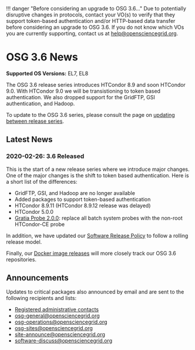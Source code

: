 !!! danger "Before considering an upgrade to OSG 3.6&hellip;"
    Due to potentially disruptive changes in protocols, contact your VO(s) to verify that they support token-based
    authentication and/or HTTP-based data transfer before considering an upgrade to OSG 3.6.
    If you do not know which VOs you are currently supporting, contact us at <help@opensciencegrid.org>.

OSG 3.6 News
============

**Supported OS Versions:** EL7, EL8

The OSG 3.6 release series introduces HTCondor 8.9 and soon HTCondor 9.0.
With HTCondor 9.0 we will be transistioning to token based authentication.
We also dropped support for the GridFTP, GSI authentication, and Hadoop.

To update to the OSG 3.6 series, please consult the page on
[updating between release series](updating-to-osg-36.md).

Latest News
-----------

### 2020-02-26: 3.6 Released

This is the start of a new release series where we introduce major changes.
One of the major changes is the shift to token based authentication.
Here is a short list of the differences:

-   GridFTP, GSI, and Hadoop are no longer available
-   Added packages to support token-based authentication
-   HTCondor 8.9.11 (HTCondor 8.9.12 release was delayed)
-   HTCondor 5.0.0
-   [Gratia Probe 2.0.0](https://github.com/opensciencegrid/gratia-probe/releases/tag/v2.0.0-2): replace all batch system probes with the non-root HTCondor-CE probe

In addition, we have updated our
[Software Release Policy](https://opensciencegrid.org/technology/policy/software-release/) to follow a rolling
release model.

Finally, our [Docker image releases](https://opensciencegrid.org/technology/policy/container-release/) will more
closely track our OSG 3.6 repositories.

Announcements
-------------

Updates to critical packages also announced by email and are sent to the following recipients and lists:

-   [Registered administrative contacts](../common/registration.md#registering-resources)
-   [osg-general@opensciencegrid.org](https://listserv.fnal.gov/scripts/wa.exe?A0=OSG-GENERAL)
-   [osg-operations@opensciencegrid.org](https://listserv.fnal.gov/scripts/wa.exe?A0=OSG-OPERATIONS)
-   [osg-sites@opensciencegrid.org](https://listserv.fnal.gov/scripts/wa.exe?A0=OSG-SITES)
-   [site-announce@opensciencegrid.org](https://listserv.fnal.gov/scripts/wa.exe?A0=site-announce)
-   [software-discuss@opensciencegrid.org](https://listserv.fnal.gov/scripts/wa.exe?A0=software-discuss)
